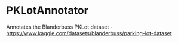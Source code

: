 # PKLotAnnotator
Annotates the Blanderbuss PKLot dataset - https://www.kaggle.com/datasets/blanderbuss/parking-lot-dataset
